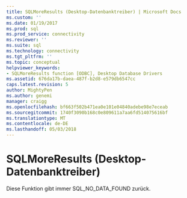 ```yaml
---
title: SQLMoreResults (Desktop-Datenbanktreiber) | Microsoft Docs
ms.custom: ''
ms.date: 01/19/2017
ms.prod: sql
ms.prod_service: connectivity
ms.reviewer: ''
ms.suite: sql
ms.technology: connectivity
ms.tgt_pltfrm: ''
ms.topic: conceptual
helpviewer_keywords:
- SQLMoreResults function [ODBC], Desktop Database Drivers
ms.assetid: 676da17b-daea-487f-b2d8-e579db6547cc
caps.latest.revision: 5
author: MightyPen
ms.author: genemi
manager: craigg
ms.openlocfilehash: bf663f502b471ea0e101e04840adebe98e7eceab
ms.sourcegitcommit: 1740f3090b168c0e809611a7aa6fd514075616bf
ms.translationtype: MT
ms.contentlocale: de-DE
ms.lasthandoff: 05/03/2018
---
```

# <a name="sqlmoreresults-desktop-database-drivers"></a>SQLMoreResults (Desktop-Datenbanktreiber)
Diese Funktion gibt immer SQL_NO_DATA_FOUND zurück.
